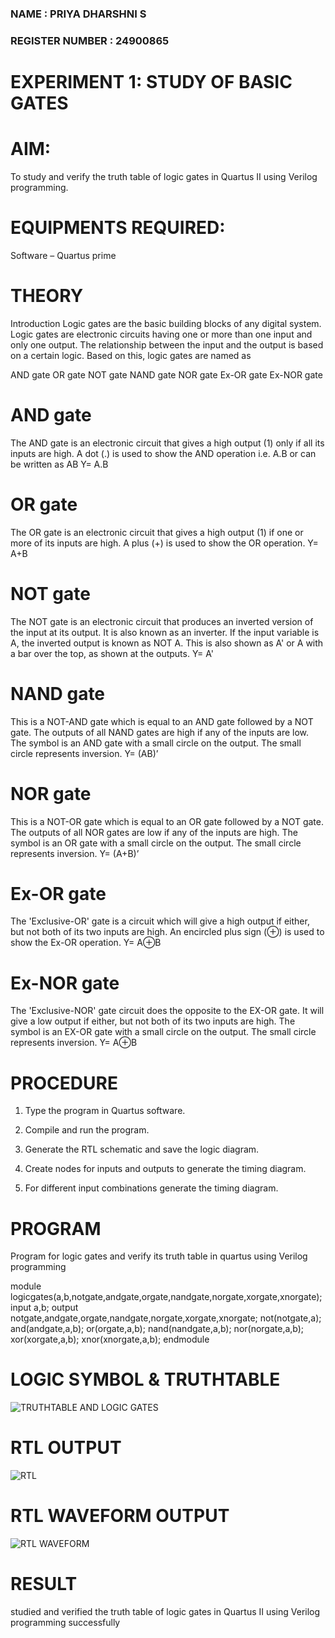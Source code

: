 ### NAME : PRIYA DHARSHNI S
### REGISTER NUMBER : 24900865
# EXPERIMENT 1: STUDY OF BASIC GATES


# AIM: 

To study and verify the truth table of logic gates in Quartus II using Verilog programming.

# EQUIPMENTS REQUIRED:

Software – Quartus prime 

# THEORY

Introduction Logic gates are the basic building blocks of any digital system. Logic gates are electronic circuits having one or more than one input and only one output. The relationship between the input and the output is based on a certain logic. Based on this, logic gates are named as

AND gate OR gate NOT gate NAND gate NOR gate Ex-OR gate Ex-NOR gate

# AND gate

The AND gate is an electronic circuit that gives a high output (1) only if all its inputs are high. A dot (.) is used to show the AND operation i.e. A.B or can be written as AB
Y= A.B

# OR gate 

The OR gate is an electronic circuit that gives a high output (1) if one or more of its inputs are high. A plus (+) is used to show the OR operation.
Y= A+B

# NOT gate

The NOT gate is an electronic circuit that produces an inverted version of the input at its output. It is also known as an inverter. If the input variable is A, the inverted output is known as NOT A. This is also shown as A' or A with a bar over the top, as shown at the outputs.
Y= A'

# NAND gate

This is a NOT-AND gate which is equal to an AND gate followed by a NOT gate. The outputs of all NAND gates are high if any of the inputs are low. The symbol is an AND gate with a small circle on the output. The small circle represents inversion.
Y= (AB)’

# NOR gate

This is a NOT-OR gate which is equal to an OR gate followed by a NOT gate. The outputs of all NOR gates are low if any of the inputs are high. The symbol is an OR gate with a small circle on the output. The small circle represents inversion.
Y= (A+B)’

# Ex-OR gate

The 'Exclusive-OR' gate is a circuit which will give a high output if either, but not both of its two inputs are high. An encircled plus sign (⊕) is used to show the Ex-OR operation.
Y= A⊕B

# Ex-NOR gate

The 'Exclusive-NOR' gate circuit does the opposite to the EX-OR gate. It will give a low output if either, but not both of its two inputs are high. The symbol is an EX-OR gate with a small circle on the output. The small circle represents inversion.
Y= A⊕B

# PROCEDURE

1.	Type the program in Quartus software.

2.	Compile and run the program.

3.	Generate the RTL schematic and save the logic diagram.

4.	Create nodes for inputs and outputs to generate the timing diagram.

5.	For different input combinations generate the timing diagram.


# PROGRAM

Program for logic gates and verify its truth table in quartus using Verilog programming

module logicgates(a,b,notgate,andgate,orgate,nandgate,norgate,xorgate,xnorgate);
input a,b;
output notgate,andgate,orgate,nandgate,norgate,xorgate,xnorgate;
not(notgate,a);
and(andgate,a,b);
or(orgate,a,b);
nand(nandgate,a,b);
nor(norgate,a,b);
xor(xorgate,a,b);
xnor(xnorgate,a,b);
endmodule

 
# LOGIC SYMBOL & TRUTHTABLE
![TRUTHTABLE AND LOGIC GATES](https://github.com/user-attachments/assets/c789e258-463f-4bf3-ba36-1d76cab57e70)



# RTL OUTPUT
![RTL ](https://github.com/user-attachments/assets/8d4b9a7a-6e8f-4526-b9ad-b6e14b244aa8)



# RTL WAVEFORM OUTPUT
![RTL WAVEFORM](https://github.com/user-attachments/assets/58a68250-bb63-4a3d-9157-598a3197bc4c)


# RESULT
studied and verified the truth table of logic gates in Quartus II using Verilog programming successfully



